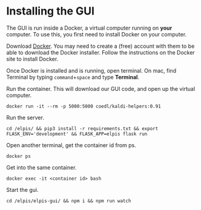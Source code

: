 # Installing the GUI

The GUI is run inside a Docker, a virtual computer running on **your** computer. To use this, you first need to install Docker on your computer. 

Download [Docker](https://www.docker.com/products/docker-desktop). You may need to create a (free) account with them to be able to download the Docker installer. Follow the instructions on the Docker site to install Docker.

Once Docker is installed and is running, open terminal. On mac, find Terminal by typing `command`+`space` and type **Terminal**.


Run the container. This will download our GUI code, and open up the virtual computer.
```
docker run -it --rm -p 5000:5000 coedl/kaldi-helpers:0.91
```

Run the server.
```
cd /elpis/ && pip3 install -r requirements.txt && export FLASK_ENV='development' && FLASK_APP=elpis flask run
```

Open another terminal, get the container id from ps.
```
docker ps
```

Get into the same container.
```
docker exec -it <container id> bash
```

Start the gui.
```
cd /elpis/elpis-gui/ && npm i && npm run watch
```
